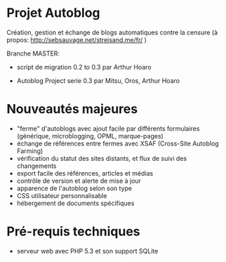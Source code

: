 Projet Autoblog
===============

Création, gestion et échange de blogs automatiques contre la censure (à propos: http://sebsauvage.net/streisand.me/fr/ )

Branche MASTER:

- script de migration 0.2 to 0.3 par Arthur Hoaro

- Autoblog Project serie 0.3 par Mitsu, Oros, Arthur Hoaro

Nouveautés majeures
===================

- "ferme" d'autoblogs avec ajout facile par différents formulaires (générique, microblogging, OPML, marque-pages)
- échange de références entre fermes avec XSAF (Cross-Site Autoblog Farming)
- vérification du statut des sites distants, et flux de suivi des changements
- export facile des références, articles et médias
- contrôle de version et alerte de mise à jour
- apparence de l'autoblog selon son type
- CSS utilisateur personnalisable
- hébergement de documents spécifiques

Pré-requis techniques
=====================

- serveur web avec PHP 5.3 et son support SQLite
